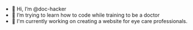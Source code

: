 - 👋 Hi, I’m @doc-hacker
- 👀 I’m trying to learn how to code while training to be a doctor
- 🌱 I'm currently working on creating a website for eye care professionals.

<!---
doc-hacker/doc-hacker is a ✨ special ✨ repository because its `README.md` (this file) appears on your GitHub profile.
You can click the Preview link to take a look at your changes.
--->

